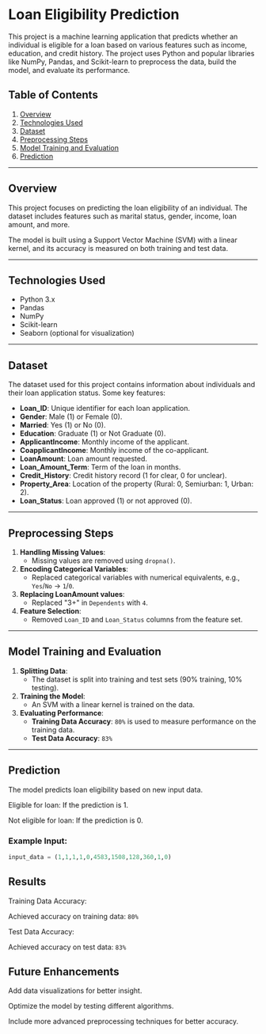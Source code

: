# Loan Eligibility Prediction

This project is a machine learning application that predicts whether an individual is eligible for a loan based on various features such as income, education, and credit history. The project uses Python and popular libraries like NumPy, Pandas, and Scikit-learn to preprocess the data, build the model, and evaluate its performance.

## Table of Contents
1. [Overview](#overview)
2. [Technologies Used](#technologies-used)
3. [Dataset](#dataset)
4. [Preprocessing Steps](#preprocessing-steps)
5. [Model Training and Evaluation](#model-training-and-evaluation)
6. [Prediction](#prediction)

---

## Overview
This project focuses on predicting the loan eligibility of an individual. The dataset includes features such as marital status, gender, income, loan amount, and more. 

The model is built using a Support Vector Machine (SVM) with a linear kernel, and its accuracy is measured on both training and test data.

---

## Technologies Used
- Python 3.x
- Pandas
- NumPy
- Scikit-learn
- Seaborn (optional for visualization)

---

## Dataset
The dataset used for this project contains information about individuals and their loan application status. Some key features:
- **Loan_ID**: Unique identifier for each loan application.
- **Gender**: Male (1) or Female (0).
- **Married**: Yes (1) or No (0).
- **Education**: Graduate (1) or Not Graduate (0).
- **ApplicantIncome**: Monthly income of the applicant.
- **CoapplicantIncome**: Monthly income of the co-applicant.
- **LoanAmount**: Loan amount requested.
- **Loan_Amount_Term**: Term of the loan in months.
- **Credit_History**: Credit history record (1 for clear, 0 for unclear).
- **Property_Area**: Location of the property (Rural: 0, Semiurban: 1, Urban: 2).
- **Loan_Status**: Loan approved (1) or not approved (0).

---

## Preprocessing Steps
1. **Handling Missing Values**:
   - Missing values are removed using `dropna()`.
2. **Encoding Categorical Variables**:
   - Replaced categorical variables with numerical equivalents, e.g., `Yes`/`No` -> `1`/`0`.
3. **Replacing LoanAmount values**:
   - Replaced "3+" in `Dependents` with `4`.
4. **Feature Selection**:
   - Removed `Loan_ID` and `Loan_Status` columns from the feature set.

---

## Model Training and Evaluation
1. **Splitting Data**:
   - The dataset is split into training and test sets (90% training, 10% testing).
2. **Training the Model**:
   - An SVM with a linear kernel is trained on the data.
3. **Evaluating Performance**:
   - **Training Data Accuracy**: `80%` is used to measure performance on the training data.
   - **Test Data Accuracy**: `83%`

---

## Prediction
The model predicts loan eligibility based on new input data.

Eligible for loan: If the prediction is 1.

Not eligible for loan: If the prediction is 0.

### Example Input:
```python
input_data = (1,1,1,1,0,4583,1508,128,360,1,0)
```
## Results
Training Data Accuracy:

Achieved accuracy on training data: `80%`

Test Data Accuracy:

Achieved accuracy on test data: `83%`

## Future Enhancements

Add data visualizations for better insight.

Optimize the model by testing different algorithms.

Include more advanced preprocessing techniques for better accuracy.


